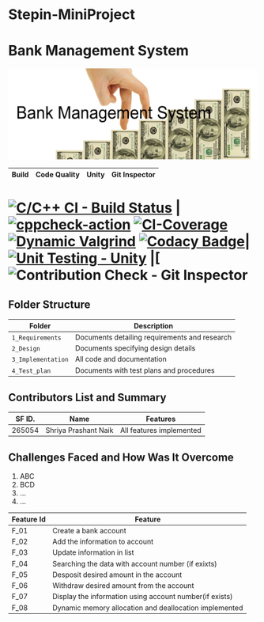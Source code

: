 # Stepin-MiniProject

# Bank Management System


![Bank Mngmt System](https://github.com/Shriya-265054/Stepin-MiniProject/blob/main/.github/workflows/bank.png)

Build | Code Quality | Unity | Git Inspector
------|----------|-------|--------------

[![C/C++ CI - Build Status](https://github.com/Shriya-265054/Stepin-MiniProject/actions/workflows/cbuild.yml/badge.svg)](https://github.com/Shriya-265054/Stepin-MiniProject/actions/workflows/cbuild.yml) |[![cppcheck-action](https://github.com/Shriya-265054/Stepin-MiniProject/actions/workflows/cppcheck.yml/badge.svg)](https://github.com/Shriya-265054/Stepin-MiniProject/actions/workflows/cppcheck.yml) [![CI-Coverage](https://github.com/Shriya-265054/Stepin-MiniProject/actions/workflows/gcov.yml/badge.svg)](https://github.com/Shriya-265054/Stepin-MiniProject/actions/workflows/coverage.yml)[![Dynamic Valgrind](https://github.com/prithvisekhar/AppliedSDLC_Template/actions/workflows/CodeQuality_Dynamic.yml/badge.svg)](https://github.com/prithvisekhar/AppliedSDLC_Template/actions/workflows/CodeQuality_Dynamic.yml) [![Codacy Badge](https://app.codacy.com/project/badge/Grade/21c5cae1b5844158b9eb3d4c80125c89)](https://app.codacy.com/gh/Shriya-265054/Stepin-MiniProject/dashboard)| [![Unit Testing - Unity](https://github.com/Shriya-265054/Stepin-MiniProject/actions/workflows/unity.yml/badge.svg)](https://github.com/Shriya-265054/Stepin-MiniProject/actions/workflows/unity.yml) |[![![Contribution Check - Git Inspector](https://github.com/Shriya-265054/Stepin-MiniProject/actions/workflows/gitinspector.yml/badge.svg)](https://github.com/Shriya-265054/Stepin-MiniProject/actions/workflows/gitinspector.yml)
=======



## Folder Structure
Folder             | Description
-------------------| -----------------------------------------
`1_Requirements`   | Documents detailing requirements and research
`2_Design`         | Documents specifying design details
`3_Implementation` | All code and documentation
`4_Test_plan`      | Documents with test plans and procedures

## Contributors List and Summary

SF ID. |  Name   |    Features    | 
-------|---------|----------------|
265054| Shriya Prashant Naik  | All features implemented   |       

## Challenges Faced and How Was It Overcome

1. ABC
2. BCD
3. ...
4. ...

| Feature Id | Feature |
| -----------|---------|
|F_01| Create a bank account |
|F_02| Add the information to account |
|F_03| Update information in list  |
|F_04| Searching the data with account number (if exixts) |
|F_05| Desposit desired amount in the account |
|F_06| Withdraw desired amount from the account |
|F_07| Display the information using account number(if exists) |
|F_08| Dynamic memory allocation and deallocation implemented |

